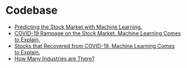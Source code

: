 # Codebase

* [Predicting the Stock Market with Machine Learning.](https://github.com/vhinny-investing/codebase/blob/master/apps/income_prediction/app.py)
* [COVID-19 Rampage on the Stock Market. Machine Learning Comes to Explain.](https://github.com/vhinny-investing/codebase/blob/master/apps/covid/eda/COVID-19%20Rampage%20on%20the%20Stock%20Market.%20Machine%20Learning%20Comes%20to%C2%A0Explain.ipynb)
* [Stocks that Recovered from COVID-19. Machine Learning Comes to Explain.](https://github.com/vhinny-investing/codebase/blob/master/apps/covid/eda/Stocks%20that%20Recovered%20from%20COVID-19.%20Machine%20Learning%20Comes%20to%C2%A0Explain.ipynb)
* [How Many Industries are There?](https://github.com/vhinny-investing/codebase/blob/master/apps/industry_breakdown/eda/How%20Many%20Industries%20are%C2%A0There%3F.ipynb)